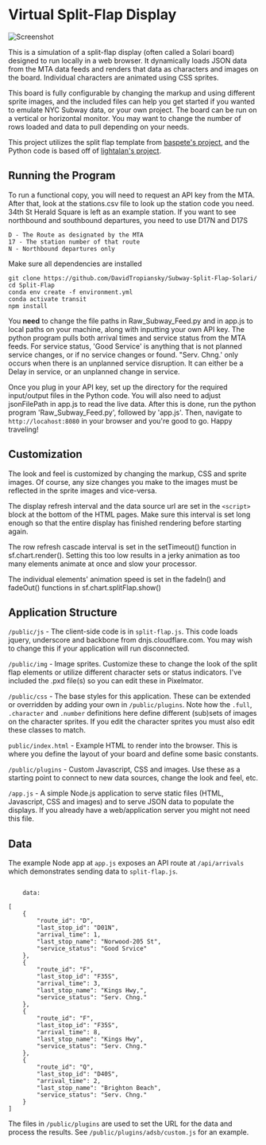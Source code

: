# Virtual Split-Flap Display

![Screenshot](thumbnail.png)

This is a simulation of a split-flap display (often called a Solari board) designed to run locally in a web browser. It dynamically loads JSON data from the MTA data feeds and renders that data as characters and images on the board. Individual characters are animated using CSS sprites.

This board is fully configurable by changing the markup and using different sprite images, and the included files can help you get started if you wanted to emulate NYC Subway data, or your own project. The board can be run on a vertical or horizontal monitor. You may want to change the number of rows loaded and data to pull depending on your needs. 

This project utilizes the split flap template from [baspete's project](https://github.com/baspete/Split-Flap/), and the Python code is based off of [lightalan's project](https://github.com/lightalan/subwayclock).



## Running the Program
To run a functional copy, you will need to request an API key from the MTA. After that, look at the stations.csv file to look up the station code you need. 
34th St Herald Square is left as an example station. If you want to see northbound and southbound departures, you need to use D17N and D17S
```
D - The Route as designated by the MTA
17 - The station number of that route
N - Northbound departures only 
```
Make sure all dependencies are installed

```
git clone https://github.com/DavidTropiansky/Subway-Split-Flap-Solari/
cd Split-Flap
conda env create -f environment.yml
conda activate transit
npm install
```
You **need** to change the file paths in Raw_Subway_Feed.py and in app.js to local paths on your machine, along with inputting your own API key. 
The python program pulls both arrival times and service status from the MTA feeds. For service status, 'Good Service' is anything that is not planned service changes, or if no service changes or found. "Serv. Chng.' only occurs when there is an unplanned service disruption. It can either be a Delay in service, or an unplanned change in service. 

Once you plug in your API key, set up the directory for the required input/output files in the Python code. You will also need to adjust jsonFilePath in app.js to read the live data. After this is done, run the python program 'Raw_Subway_Feed.py', followed by 'app.js'. 
Then, navigate to `http://locahost:8080` in your browser and you're good to go. Happy traveling! 

## Customization

The look and feel is customized by changing the markup, CSS and sprite images. Of course, any size changes you make to the images must be reflected in the sprite images and vice-versa.

The display refresh interval and the data source url are set in the `<script>` block at the bottom of the HTML pages. Make sure this interval is set long enough so that the entire display has finished rendering before starting again.

The row refresh cascade interval is set in the setTimeout() function in sf.chart.render(). Setting this too low results in a jerky animation as too many elements animate at once and slow your processor.

The individual elements' animation speed is set in the fadeIn() and fadeOut() functions in sf.chart.splitFlap.show()


## Application Structure

`/public/js` - The client-side code is in `split-flap.js`. This code loads jquery, underscore and backbone from dnjs.cloudflare.com. You may wish to change this if your application will run disconnected.

`/public/img` - Image sprites. Customize these to change the look of the split flap elements or utilize different character sets or status indicators. I've included the .pxd file(s) so you can edit these in Pixelmator.

`/public/css` - The base styles for this application. These can be extended or overridden by adding your own in `/public/plugins`. Note how the `.full`, `.character` and `.number` definitions here define different (sub)sets of images on the character sprites. If you edit the character sprites you must also edit these classes to match.

`public/index.html` - Example HTML to render into the browser. This is where you define the layout of your board and define some basic constants.

`/public/plugins` - Custom Javascript, CSS and images. Use these as a starting point to connect to new data sources, change the look and feel, etc.

`/app.js` - A simple Node.js application to serve static files (HTML, Javascript, CSS and images) and to serve JSON data to populate the displays. If you already have a web/application server you might not need this file.

## Data

The example Node app at `app.js` exposes an API route at `/api/arrivals` which demonstrates sending data to `split-flap.js`.

```

    data: 

[
    {
        "route_id": "D",
        "last_stop_id": "D01N",
        "arrival_time": 1,
        "last_stop_name": "Norwood-205 St",
        "service_status": "Good Srvice"
    },
    {
        "route_id": "F",
        "last_stop_id": "F35S",
        "arrival_time": 3,
        "last_stop_name": "Kings Hwy,",
        "service_status": "Serv. Chng."
    },
    {
        "route_id": "F",
        "last_stop_id": "F35S",
        "arrival_time": 8,
        "last_stop_name": "Kings Hwy",
        "service_status": "Serv. Chng."
    },
    {
        "route_id": "Q",
        "last_stop_id": "D40S",
        "arrival_time": 2,
        "last_stop_name": "Brighton Beach",
        "service_status": "Serv. Chng."
    }
]    
```

The files in `/public/plugins` are used to set the URL for the data and process the results. See `/public/plugins/adsb/custom.js` for an example.
